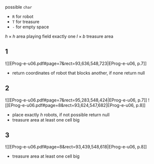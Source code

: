 
possible `char`
- `R` for robot
- `T` for treasure
- `-` for empty space

$h \times h$ area playing field
exactly one $l \times b$ treasure area

## 1
![[EProg-e-u06.pdf#page=7&rect=93,636,548,723|EProg-e-u06, p.7]]

- return coordinates of robot that blocks another, if none return null


## 2
![[EProg-e-u06.pdf#page=7&rect=95,283,548,424|EProg-e-u06, p.7]]
![[EProg-e-u06.pdf#page=8&rect=93,624,547,682|EProg-e-u06, p.8]]

- place exactly $h$ robots, if not possible return null
- treasure area at least one cell big

## 3
![[EProg-e-u06.pdf#page=8&rect=93,439,548,618|EProg-e-u06, p.8]]

- treasure area at least one cell big